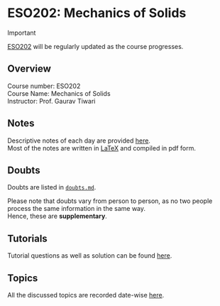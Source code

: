 # ESO202: Mechanics of Solids

> [!IMPORTANT]
> [ESO202](https://github.com/tanvincible/iitk/tree/main/sem3/ESO202) will be regularly updated as the course progresses.

## Overview

Course number: ESO202  
Course Name: Mechanics of Solids  
Instructor: Prof. Gaurav Tiwari

## Notes

Descriptive notes of each day are provided [here]().  
Most of the notes are written in [LaTeX](https://www.latex-project.org/) and compiled in pdf form.

<!--TODO: Add Notes-->

## Doubts

Doubts are listed in [`doubts.md`](https://github.com/tanvincible/iitk/tree/main/sem3/ESO202/doubts.md).

Please note that doubts vary from person to person, as no two people process the same information in the same way.  
Hence, these are **supplementary**.

## Tutorials

Tutorial questions as well as solution can be found [here](https://github.com/tanvincible/iitk/tree/main/sem3/ESO202/tutorials).

## Topics

All the discussed topics are recorded date-wise [here](https://github.com/tanvincible/iitk/tree/main/sem3/ESO202/topics.md).